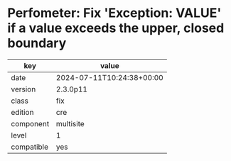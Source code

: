 [//]: # (werk v2)
# Perfometer: Fix 'Exception: VALUE' if a value exceeds the upper, closed boundary

key        | value
---------- | ---
date       | 2024-07-11T10:24:38+00:00
version    | 2.3.0p11
class      | fix
edition    | cre
component  | multisite
level      | 1
compatible | yes


